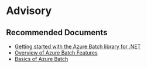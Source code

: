<properties
    pageTitle="advisory"
    description="advisory"
    service="microsoft.batch"
    resource="batchaccounts"
    authors="matthchr"
    ms.author="matthchr"
    displayOrder=""
    selfHelpType="generic"
    supportTopicIds="32635055"
    resourceTags=""
    productPesIds="15614"
    cloudEnvironments="public, Fairfax"
    articleId="b29911d2-0b1c-4301-aa58-c65d7551b002"
	ownershipId="Compute_AzureBatch"
/>

# Advisory

## **Recommended Documents**

* [Getting started with the Azure Batch library for .NET](https://azure.microsoft.com/documentation/articles/batch-dotnet-get-started/)<br>
* [Overview of Azure Batch Features](https://azure.microsoft.com/documentation/articles/batch-api-basics/)<br>
* [Basics of Azure Batch](https://azure.microsoft.com/documentation/articles/batch-technical-overview/)
